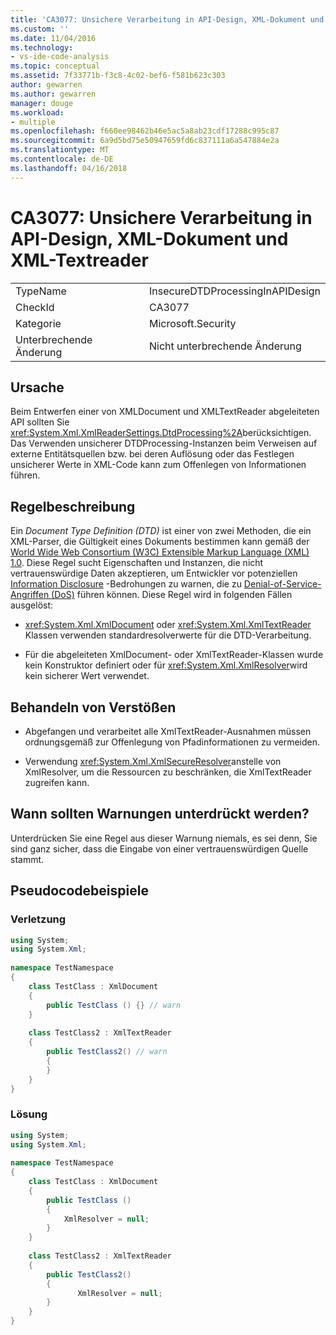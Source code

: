 ```yaml
---
title: 'CA3077: Unsichere Verarbeitung in API-Design, XML-Dokument und XML-Text-Reader | Microsoft Docs'
ms.custom: ''
ms.date: 11/04/2016
ms.technology:
- vs-ide-code-analysis
ms.topic: conceptual
ms.assetid: 7f33771b-f3c8-4c02-bef6-f581b623c303
author: gewarren
ms.author: gewarren
manager: douge
ms.workload:
- multiple
ms.openlocfilehash: f660ee98462b46e5ac5a8ab23cdf17288c995c87
ms.sourcegitcommit: 6a9d5bd75e50947659fd6c837111a6a547884e2a
ms.translationtype: MT
ms.contentlocale: de-DE
ms.lasthandoff: 04/16/2018
---
```

# <a name="ca3077-insecure-processing-in-api-design-xml-document-and-xml-text-reader"></a>CA3077: Unsichere Verarbeitung in API-Design, XML-Dokument und XML-Textreader
|||  
|-|-|  
|TypeName|InsecureDTDProcessingInAPIDesign|  
|CheckId|CA3077|  
|Kategorie|Microsoft.Security|  
|Unterbrechende Änderung|Nicht unterbrechende Änderung|  
  
## <a name="cause"></a>Ursache  
 Beim Entwerfen einer von XMLDocument und XMLTextReader abgeleiteten API sollten Sie <xref:System.Xml.XmlReaderSettings.DtdProcessing%2A>berücksichtigen.  Das Verwenden unsicherer DTDProcessing-Instanzen beim Verweisen auf externe Entitätsquellen bzw. bei deren Auflösung oder das Festlegen unsicherer Werte in XML-Code kann zum Offenlegen von Informationen führen.  
  
## <a name="rule-description"></a>Regelbeschreibung  
 Ein *Document Type Definition (DTD)* ist einer von zwei Methoden, die ein XML-Parser, die Gültigkeit eines Dokuments bestimmen kann gemäß der [World Wide Web Consortium (W3C) Extensible Markup Language (XML) 1.0](http://www.w3.org/TR/2008/REC-xml-20081126/). Diese Regel sucht Eigenschaften und Instanzen, die nicht vertrauenswürdige Daten akzeptieren, um Entwickler vor potenziellen [Information Disclosure](/dotnet/framework/wcf/feature-details/information-disclosure) -Bedrohungen zu warnen, die zu [Denial-of-Service-Angriffen (DoS)](/dotnet/framework/wcf/feature-details/denial-of-service) führen können. Diese Regel wird  in folgenden Fällen ausgelöst:  
  
-   <xref:System.Xml.XmlDocument> oder <xref:System.Xml.XmlTextReader> Klassen verwenden standardresolverwerte für die DTD-Verarbeitung.  
  
-   Für die abgeleiteten XmlDocument- oder XmlTextReader-Klassen wurde kein Konstruktor definiert oder für <xref:System.Xml.XmlResolver>wird kein sicherer Wert verwendet.  
  
## <a name="how-to-fix-violations"></a>Behandeln von Verstößen  
  
-   Abgefangen und verarbeitet alle XmlTextReader-Ausnahmen müssen ordnungsgemäß zur Offenlegung von Pfadinformationen zu vermeiden.  
  
-   Verwendung <xref:System.Xml.XmlSecureResolver>anstelle von XmlResolver, um die Ressourcen zu beschränken, die XmlTextReader zugreifen kann.  
  
## <a name="when-to-suppress-warnings"></a>Wann sollten Warnungen unterdrückt werden?  
 Unterdrücken Sie eine Regel aus dieser Warnung niemals, es sei denn, Sie sind ganz sicher, dass die Eingabe von einer vertrauenswürdigen Quelle stammt.  
  
## <a name="pseudo-code-examples"></a>Pseudocodebeispiele  
  
### <a name="violation"></a>Verletzung  
  
```csharp  
using System;   
using System.Xml;   
  
namespace TestNamespace   
{   
    class TestClass : XmlDocument    
    {   
        public TestClass () {} // warn   
    }   
  
    class TestClass2 : XmlTextReader    
    {       
        public TestClass2() // warn   
        {   
        }   
    }   
}  
```  
  
### <a name="solution"></a>Lösung  
  
```csharp  
using System;   
using System.Xml;   
  
namespace TestNamespace   
{   
    class TestClass : XmlDocument    
    {   
        public TestClass ()    
        {   
            XmlResolver = null;   
        }   
    }   
  
    class TestClass2 : XmlTextReader    
    {       
        public TestClass2()    
        {   
               XmlResolver = null;   
        }   
    }   
}  
```